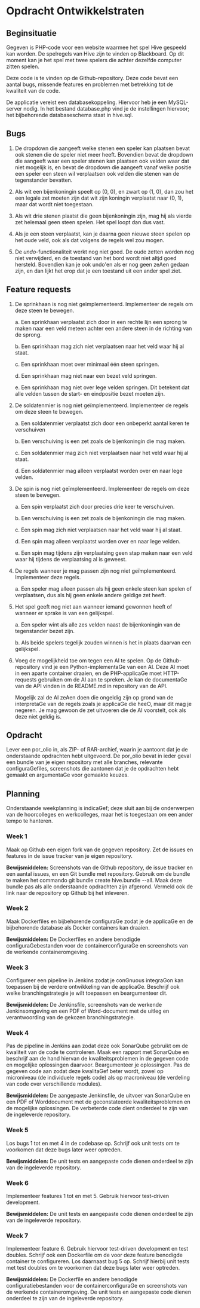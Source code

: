 # Opdracht Ontwikkelstraten

## Beginsituatie

Gegeven is PHP-code voor een website waarmee het spel Hive gespeeld kan worden. De spelregels van Hive zijn te vinden op Blackboard. Op dit moment kan je het spel met twee spelers die achter dezelfde computer zitten spelen.

Deze code is te vinden op de Github-repository. Deze code bevat een aantal bugs, missende features en problemen met betrekking tot de kwaliteit van de code.

De applicatie vereist een databasekoppeling. Hiervoor heb je een MySQL-server nodig. In het bestand database.php vind je de instellingen hiervoor; het bijbehorende databaseschema staat in hive.sql.

## Bugs

1. De dropdown die aangeeft welke stenen een speler kan plaatsen bevat ook stenen die de speler niet meer heeft. Bovendien bevat de dropdown die aangeeft waar een speler stenen kan plaatsen ook velden waar dat niet mogelijk is, en bevat de dropdown die aangeeft vanaf welke positie een speler een steen wil verplaatsen ook velden die stenen van de tegenstander bevatten.

2. Als wit een bijenkoningin speelt op (0, 0), en zwart op (1, 0), dan zou het een legale zet moeten zijn dat wit zijn koningin verplaatst naar (0, 1), maar dat wordt niet toegestaan.

3. Als wit drie stenen plaatst die geen bijenkoningin zijn, mag hij als vierde zet helemaal geen steen spelen. Het spel loopt dan dus vast.

4. Als je een steen verplaatst, kan je daarna geen nieuwe steen spelen op het oude veld, ook als dat volgens de regels wel zou mogen.

5. De *undo*-functionaliteit werkt nog niet goed. De oude zetten worden nog niet verwijderd, en de toestand van het bord wordt niet altjd goed hersteld. Bovendien kan je ook undo'en als er nog geen zeAen gedaan zijn, en dan lijkt het erop dat je een toestand uit een ander spel ziet.

## Feature requests

1. De sprinkhaan is nog niet geïmplementeerd. Implementeer de regels om deze steen te bewegen.

    a.  Een sprinkhaan verplaatst zich door in een rechte lijn een sprong te maken naar een veld meteen achter een andere steen in de richting van de sprong.

    b.  Een sprinkhaan mag zich niet verplaatsen naar het veld waar hij al staat.

    c.  Een sprinkhaan moet over minimaal één steen springen.

    d.  Een sprinkhaan mag niet naar een bezet veld springen.

    e.  Een sprinkhaan mag niet over lege velden springen. Dit betekent dat alle velden tussen de start- en eindpositie bezet moeten zijn.

2. De soldatenmier is nog niet geïmplementeerd. Implementeer de regels om deze steen te bewegen.

    a.  Een soldatenmier verplaatst zich door een onbeperkt aantal keren te verschuiven

    b.  Een verschuiving is een zet zoals de bijenkoningin die mag maken.

    c.  Een soldatenmier mag zich niet verplaatsen naar het veld waar hij al staat.

    d.  Een soldatenmier mag alleen verplaatst worden over en naar lege velden.

3. De spin is nog niet geïmplementeerd. Implementeer de regels om deze steen te bewegen.

    a.  Een spin verplaatst zich door precies drie keer te verschuiven.

    b.  Een verschuiving is een zet zoals de bijenkoningin die mag maken.

    c.  Een spin mag zich niet verplaatsen naar het veld waar hij al staat.

    d.  Een spin mag alleen verplaatst worden over en naar lege velden.

    e.  Een spin mag tijdens zijn verplaatsing geen stap maken naar een veld waar hij tijdens de verplaatsing al is geweest.

4. De regels wanneer je mag passen zijn nog niet geïmplementeerd. Implementeer deze regels.

    a.  Een speler mag alleen passen als hij geen enkele steen kan spelen of verplaatsen, dus als hij geen enkele andere geldige zet heeft.

5. Het spel geeft nog niet aan wanneer iemand gewonnen heeft of wanneer er sprake is van een gelijkspel.

    a.  Een speler wint als alle zes velden naast de bijenkoningin van de tegenstander bezet zijn.

    b.  Als beide spelers tegelijk zouden winnen is het in plaats daarvan een gelijkspel.

6. Voeg de mogelijkheid toe om tegen een AI te spelen. Op de
    Github-repository vind je een Python-implementaGe van een AI. Deze AI moet in een aparte container draaien, en de PHP-applicaGe moet HTTP-requests gebruiken om de AI aan te spreken. Je kan de documentaGe van de API vinden in de README.md in repository van de API.

    Mogelijk zal de AI zeAen doen die ongeldig zijn op grond van de interpretaGe van de regels zoals je applicaGe die heeO, maar dit mag je negeren. Je mag gewoon de zet uitvoeren die de AI voorstelt, ook als deze niet geldig is.

## Opdracht

Lever een por_olio in, als ZIP- of RAR-archief, waarin je aantoont dat je de onderstaande opdrachten hebt uitgevoerd. De por_olio bevat in ieder geval een bundle van je eigen repository met alle branches, relevante configuraGefiles, screenshots die aantonen dat je de opdrachten hebt gemaakt en argumentaGe voor gemaakte keuzes.

## Planning

Onderstaande weekplanning is indicaGef; deze sluit aan bij de onderwerpen van de hoorcolleges en werkcolleges, maar het is toegestaan om een ander tempo te hanteren.

### Week 1

Maak op Github een eigen fork van de gegeven repository. Zet de issues en features in de issue tracker van je eigen repository.

**Bewijsmiddelen:** Screenshots van de Github repository, de issue tracker en een aantal issues, en een Git bundle met repository. Gebruik om de bundle te maken het commando git bundle create hive.bundle \--all. Maak deze bundle pas als alle onderstaande opdrachten zijn afgerond. Vermeld ook de link naar de repository op Github bij het inleveren.

### Week 2

Maak Dockerfiles en bijbehorende configuraGe zodat je de applicaGe en de bijbehorende database als Docker containers kan draaien.

**Bewijsmiddelen:** De Dockerfiles en andere benodigde configuraGebestanden voor de containerconfiguraGe en screenshots van de werkende containeromgeving.

### Week 3

Configureer een pipeline in Jenkins zodat je conGnuous integraGon kan toepassen bij de verdere ontwikkeling van de applicaGe. Beschrijf ook welke branchingstrategie je wilt toepassen en beargumenteer dit.

**Bewijsmiddelen:** De Jenkinsfile, screenshots van de werkende Jenkinsomgeving en een PDF of Word-document met de uitleg en verantwoording van de gekozen branchingstrategie.

### Week 4

Pas de pipeline in Jenkins aan zodat deze ook SonarQube gebruikt om de kwaliteit van de code te controleren. Maak een rapport met SonarQube en beschrijf aan de hand hiervan de kwaliteitsproblemen in de gegeven code en mogelijke oplossingen daarvoor. Beargumenteer je oplossingen. Pas de gegeven code aan zodat deze kwalitaGef beter wordt, zowel op microniveau (de individuele regels code) als op macroniveau (de verdeling van code over verschillende modules).

**Bewijsmiddelen:** De aangepaste Jenkinsfile, de uitvoer van SonarQube en een PDF of Worddocument met de geconstateerde kwaliteitsproblemen en de mogelijke oplossingen. De verbeterde code dient onderdeel te zijn van de ingeleverde repository.

### Week 5

Los bugs 1 tot en met 4 in de codebase op. Schrijf ook unit tests om te voorkomen dat deze bugs later weer optreden.

**Bewijsmiddelen:** De unit tests en aangepaste code dienen onderdeel te zijn van de ingeleverde repository.

### Week 6

Implementeer features 1 tot en met 5. Gebruik hiervoor test-driven development.

**Bewijsmiddelen:** De unit tests en aangepaste code dienen onderdeel te zijn van de ingeleverde repository.

### Week 7

Implementeer feature 6. Gebruik hiervoor test-driven development en test doubles. Schrijf ook een Dockerfile om de voor deze feature benodigde container te configureren. Los daarnaast bug 5 op. Schrijf hierbij unit tests met test doubles om te voorkomen dat deze bugs later weer optreden.

**Bewijsmiddelen:** De Dockerfile en andere benodigde configuratiebestanden voor de containerconfiguraGe en screenshots van de werkende containeromgeving. De unit tests en aangepaste code dienen onderdeel te zijn van de ingeleverde repository.